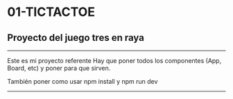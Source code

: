 # 01-TICTACTOE
## Proyecto del juego tres en raya

---

Este es mi proyecto referente 
Hay que poner todos los componentes (App, Board, etc) y poner para que sirven.

También poner como usar npm install y npm run dev

---